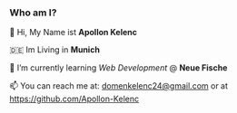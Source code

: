 ### Who am I?

:raising_hand: Hi, My Name ist **Apollon Kelenc**

🇩🇪 Im Living in **Munich**

:seedling: I’m currently learning *Web Development* @ **Neue Fische** 

📫 You can reach me at: domenkelenc24@gmail.com or at https://github.com/Apollon-Kelenc

<!--
**Apollon-Kelenc/Apollon-Kelenc** is a ✨ _special_ ✨ repository because its `README.md` (this file) appears on your GitHub profile.

Here are some ideas to get you started:

- 🔭 I’m currently working on ...
- 🌱 I’m currently learning *Web Development* @ **Neue Fische**
- 👯 I’m looking to collaborate on ...
- 🤔 I’m looking for help with ...
- 💬 Ask me about ...
- 📫 How to reach me: ...
- 😄 Pronouns: ...
- ⚡ Fun fact: ...
-->
